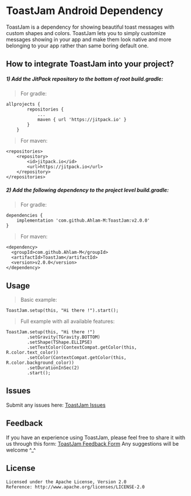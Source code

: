 # ToastJam Android Dependency

ToastJam is a dependency for showing beautiful toast messages with custom shapes and colors.
ToastJam lets you to simply customize messages showing in your app and make them look native and more belonging to your app rather than same boring default one.


## How to integrate ToastJam into your project?

##### 1) Add the JitPack repository to the bottom of root build.gradle:
> For gradle:

```
allprojects {
		repositories {
			...
			maven { url 'https://jitpack.io' }
		}
	}
```

> For maven:
         
```
<repositories>
	<repository>
	    <id>jitpack.io</id>
	    <url>https://jitpack.io</url>
	</repository>
</repositories>
```

##### 2) Add the following dependency to the project level build.gradle:
> For gradle:

```
dependencies {
	implementation 'com.github.Ahlam-M:ToastJam:v2.0.0'
}
```

> For maven:
   
```
<dependency>
  <groupId>com.github.Ahlam-M</groupId>
  <artifactId>ToastJam</artifactId>
  <version>v2.0.0</version>
</dependency>
```

## Usage
>  Basic example:

```
ToastJam.setup(this, "Hi there !").start();
```

> Full example with all available features:

```
ToastJam.setup(this, "Hi there !")
        .setGravity(TGravity.BOTTOM)
        .setShape(TShape.ELLIPSE)
        .setTextColor(ContextCompat.getColor(this, R.color.text_color))
        .setColor(ContextCompat.getColor(this, R.color.background_color))
        .setDurationInSec(2)
        .start();
```


## Issues
Submit any issues here: [ToastJam Issues](https://github.com/Ahlam-M/ToastJam/issues)


## Feedback
If you have an experience using ToastJam, please feel free to share it with us through this form: [ToastJam Feedback Form](https://docs.google.com/forms/d/e/1FAIpQLSe-7PS6md5rEibiWRekf4BFCVmLrR2-67oBvNavRmUnvic1Qg/viewform)
Any suggestions will be welcome ^_^


## License
```
Licensed under the Apache License, Version 2.0
Reference: http://www.apache.org/licenses/LICENSE-2.0
```